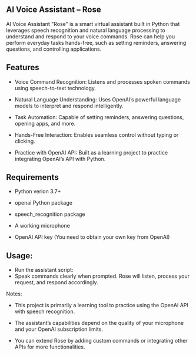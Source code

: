 ## AI Voice Assistant – Rose
AI Voice Assistant "Rose" is a smart virtual assistant built in Python that leverages speech recognition and natural language processing to understand and respond to your voice commands. Rose can help you perform everyday tasks hands-free, such as setting reminders, answering questions, and controlling applications.

## Features
- Voice Command Recognition: Listens and processes spoken commands using speech-to-text technology.

- Natural Language Understanding: Uses OpenAI’s powerful language models to interpret and respond intelligently.

- Task Automation: Capable of setting reminders, answering questions, opening apps, and more.

- Hands-Free Interaction: Enables seamless control without typing or clicking.

- Practice with OpenAI API: Built as a learning project to practice integrating OpenAI’s API with Python.

## Requirements
- Python verion 3.7+

- openai Python package

- speech_recognition package

- A working microphone

- OpenAI API key (You need to obtain your own key from OpenAI)



## Usage:
- Run the assistant script:
- Speak commands clearly when prompted. Rose will listen, process your request, and respond accordingly.

Notes:
- This project is primarily a learning tool to practice using the OpenAI API with speech recognition.

- The assistant’s capabilities depend on the quality of your microphone and your OpenAI subscription limits.

- You can extend Rose by adding custom commands or integrating other APIs for more functionalities.


